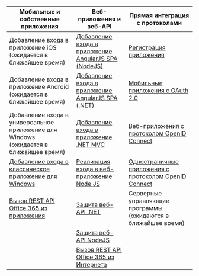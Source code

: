 | Мобильные и собственные приложения | Веб-приложения и веб-API | Прямая интеграция с протоколами |
| ----------------------- | ------------------------------- | --------------------- |
| Добавление входа в приложение iOS (ожидается в ближайшее время) | [Добавление входа в приложение AngularJS SPA (NodeJS)](active-directory-v2-devquickstarts-angular-node.md) | [Регистрация приложения](active-directory-v2-app-registration.md) |
| Добавление входа в приложение Android (ожидается в ближайшее время) | [Добавление входа в приложение AngularJS SPA (.NET)](active-directory-v2-devquickstarts-angular-dotnet.md) | [Мобильные приложения с OAuth 2.0](active-directory-v2-protocols-oauth-code.md) |
| Добавление входа в универсальное приложение для Windows (ожидается в ближайшее время) | [Добавление входа в приложение .NET MVC](active-directory-v2-devquickstarts-dotnet-web.md) | [Веб-приложения с протоколом OpenID Connect](active-directory-v2-protocols-oidc.md) |
| [Добавление входа в классическое приложение для Windows](active-directory-v2-devquickstarts-wpf.md)| [Реализация входа в веб-приложение Node JS](active-directory-v2-devquickstarts-node-web.md) | [Одностраничные приложения с протоколом OpenID Connect](active-directory-v2-protocols-implicit.md)
| [Вызов REST API Office 365 из приложения](https://msdn.microsoft.com/office/office365/howto/authenticate-Office-365-APIs-using-v2) | [Защита веб-API .NET](active-directory-v2-devquickstarts-dotnet-api.md) | Серверные управляющие программы (ожидаются в ближайшее время) |
| | [Защита веб-API NodeJS](active-directory-v2-devquickstarts-node-api.md) |
| | [Вызов REST API Office 365 из Интернета](https://msdn.microsoft.com/office/office365/howto/authenticate-Office-365-APIs-using-v2) |

<!---HONumber=AcomDC_0204_2016-->